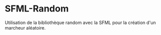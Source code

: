 # SFML-Random
Utilisation de la bibliothèque random avec la SFML pour la création d'un marcheur aléatoire.
